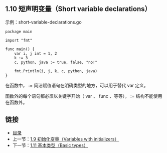 ## 1.10 短声明变量（Short variable declarations）

示例：short-variable-declarations.go

	package main

	import "fmt"

	func main() {
		var i, j int = 1, 2
		k := 3
		c, python, java := true, false, "no!"

		fmt.Println(i, j, k, c, python, java)
	}

在函数中， := 简洁赋值语句在明确类型的地方，可以用于替代 var 定义。

函数外的每个语句都必须以关键字开始（ var 、 func 、等等）， := 结构不能使用在函数外。

## 链接
* [目录](https://github.com/alphaxlvii/go-zh/blob/master/tour/directory.md)
* 上一节：[1.9 初始化变量（Variables with initializers）](https://github.com/alphaxlvii/go-zh/blob/master/tour/01.9.md)
* 下一节：[1.11 基本类型（Basic types）](https://github.com/alphaxlvii/go-zh/blob/master/tour/01.11.md)
